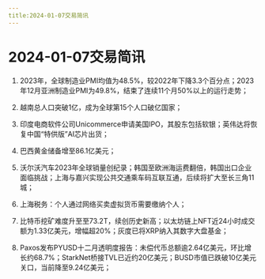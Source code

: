 ```yaml
---
title:2024-01-07交易简讯
---
```

# 2024-01-07交易简讯
1. 2023年，全球制造业PMI均值为48.5%，较2022年下降3.3个百分点；2023年12月亚洲制造业PMI为49.8%，结束了连续11个月50%以上的运行走势；

2. 越南总人口突破1亿，成为全球第15个人口破亿国家；

3. 印度电商软件公司Unicommerce申请美国IPO，其股东包括软银；英伟达将恢复中国“特供版”AI芯片出货；

4. 巴西黄金储备增至86.1亿美元；

5. 沃尔沃汽车2023年全球销量创纪录；韩国至欧洲海运费翻倍，韩国出口企业面临挑战；上海与嘉兴实现公共交通乘车码互联互通，后续将扩大至长三角11城；

6. 上海税务：个人通过网络买卖虚拟货币需要缴纳个人；

7. 比特币挖矿难度升至至73.2T，续创历史新高；以太坊链上NFT近24小时成交额为1.33亿美元，增幅超20%；灰度已将XRP纳入其数字大盘基金；

8. Paxos发布PYUSD十二月透明度报告：未偿代币总额逾2.64亿美元，环比增长约68.7%；StarkNet桥接TVL已近约20亿美元；BUSD市值已跌破10亿美元关口，当前降至9.24亿美元；